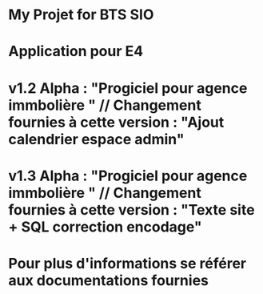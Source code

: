 # My Projet for BTS SIO

# Application pour E4
# v1.2 Alpha : "Progiciel pour agence immbolière " // Changement fournies à cette version : "Ajout calendrier espace admin"
# v1.3 Alpha : "Progiciel pour agence immbolière " // Changement fournies à cette version : "Texte site + SQL correction encodage"


# Pour plus d'informations se référer aux documentations fournies

